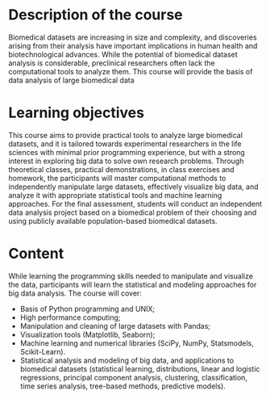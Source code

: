 
# Description of the course

Biomedical datasets are increasing in size and complexity, and discoveries arising from their analysis have important implications in human health and biotechnological advances. While the potential of biomedical dataset analysis is considerable, preclinical researchers often lack the computational tools to analyze them. This course will provide the basis of data analysis of large biomedical data

# Learning objectives

This course aims to provide practical tools to analyze large biomedical datasets, and it is tailored towards experimental researchers in the life sciences with minimal prior programming experience, but with a strong interest in exploring big data to solve own research problems. Through theoretical classes, practical demonstrations, in class exercises and homework, the participants will master computational methods to independently manipulate large datasets, effectively visualize big data, and analyze it with appropriate statistical tools and machine learning approaches. For the final assessment, students will conduct an independent data analysis project based on a biomedical problem of their choosing and using publicly available population-based biomedical datasets.


# Content

While learning the programming skills needed to manipulate and visualize the data, participants will learn the statistical and modeling approaches for big data analysis. The course will cover:
* Basis of Python programming and UNIX;
* High performance computing;
* Manipulation and cleaning of large datasets with Pandas;
* Visualization tools (Matplotlib, Seaborn);
* Machine learning and numerical libraries (SciPy, NumPy, Statsmodels, Scikit-Learn).
* Statistical analysis and modeling of big data, and applications to biomedical datasets (statistical learning, distributions, linear and logistic regressions, principal component analysis, clustering, classification, time series analysis, tree-based methods, predictive models).

